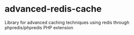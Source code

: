 # advanced-redis-cache
Library for advanced caching techniques using redis through phpredis/phpredis PHP extension
